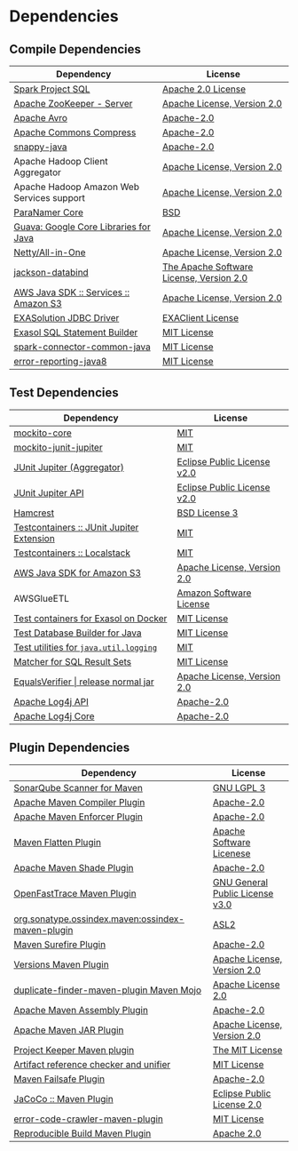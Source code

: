 <!-- @formatter:off -->
# Dependencies

## Compile Dependencies

| Dependency                                  | License                                       |
| ------------------------------------------- | --------------------------------------------- |
| [Spark Project SQL][0]                      | [Apache 2.0 License][1]                       |
| [Apache ZooKeeper - Server][2]              | [Apache License, Version 2.0][3]              |
| [Apache Avro][4]                            | [Apache-2.0][3]                               |
| [Apache Commons Compress][5]                | [Apache-2.0][3]                               |
| [snappy-java][6]                            | [Apache-2.0][7]                               |
| Apache Hadoop Client Aggregator             | [Apache License, Version 2.0][3]              |
| Apache Hadoop Amazon Web Services support   | [Apache License, Version 2.0][3]              |
| [ParaNamer Core][8]                         | [BSD][9]                                      |
| [Guava: Google Core Libraries for Java][10] | [Apache License, Version 2.0][11]             |
| [Netty/All-in-One][12]                      | [Apache License, Version 2.0][13]             |
| [jackson-databind][14]                      | [The Apache Software License, Version 2.0][3] |
| [AWS Java SDK :: Services :: Amazon S3][15] | [Apache License, Version 2.0][16]             |
| [EXASolution JDBC Driver][17]               | [EXAClient License][18]                       |
| [Exasol SQL Statement Builder][19]          | [MIT License][20]                             |
| [spark-connector-common-java][21]           | [MIT License][22]                             |
| [error-reporting-java8][23]                 | [MIT License][24]                             |

## Test Dependencies

| Dependency                                      | License                           |
| ----------------------------------------------- | --------------------------------- |
| [mockito-core][25]                              | [MIT][26]                         |
| [mockito-junit-jupiter][25]                     | [MIT][26]                         |
| [JUnit Jupiter (Aggregator)][27]                | [Eclipse Public License v2.0][28] |
| [JUnit Jupiter API][27]                         | [Eclipse Public License v2.0][28] |
| [Hamcrest][29]                                  | [BSD License 3][30]               |
| [Testcontainers :: JUnit Jupiter Extension][31] | [MIT][32]                         |
| [Testcontainers :: Localstack][31]              | [MIT][32]                         |
| [AWS Java SDK for Amazon S3][15]                | [Apache License, Version 2.0][16] |
| AWSGlueETL                                      | [Amazon Software License][33]     |
| [Test containers for Exasol on Docker][34]      | [MIT License][35]                 |
| [Test Database Builder for Java][36]            | [MIT License][37]                 |
| [Test utilities for `java.util.logging`][38]    | [MIT][26]                         |
| [Matcher for SQL Result Sets][39]               | [MIT License][40]                 |
| [EqualsVerifier \| release normal jar][41]      | [Apache License, Version 2.0][3]  |
| [Apache Log4j API][42]                          | [Apache-2.0][3]                   |
| [Apache Log4j Core][43]                         | [Apache-2.0][3]                   |

## Plugin Dependencies

| Dependency                                              | License                               |
| ------------------------------------------------------- | ------------------------------------- |
| [SonarQube Scanner for Maven][44]                       | [GNU LGPL 3][45]                      |
| [Apache Maven Compiler Plugin][46]                      | [Apache-2.0][3]                       |
| [Apache Maven Enforcer Plugin][47]                      | [Apache-2.0][3]                       |
| [Maven Flatten Plugin][48]                              | [Apache Software Licenese][3]         |
| [Apache Maven Shade Plugin][49]                         | [Apache-2.0][3]                       |
| [OpenFastTrace Maven Plugin][50]                        | [GNU General Public License v3.0][51] |
| [org.sonatype.ossindex.maven:ossindex-maven-plugin][52] | [ASL2][11]                            |
| [Maven Surefire Plugin][53]                             | [Apache-2.0][3]                       |
| [Versions Maven Plugin][54]                             | [Apache License, Version 2.0][3]      |
| [duplicate-finder-maven-plugin Maven Mojo][55]          | [Apache License 2.0][1]               |
| [Apache Maven Assembly Plugin][56]                      | [Apache-2.0][3]                       |
| [Apache Maven JAR Plugin][57]                           | [Apache License, Version 2.0][3]      |
| [Project Keeper Maven plugin][58]                       | [The MIT License][59]                 |
| [Artifact reference checker and unifier][60]            | [MIT License][61]                     |
| [Maven Failsafe Plugin][62]                             | [Apache-2.0][3]                       |
| [JaCoCo :: Maven Plugin][63]                            | [Eclipse Public License 2.0][64]      |
| [error-code-crawler-maven-plugin][65]                   | [MIT License][66]                     |
| [Reproducible Build Maven Plugin][67]                   | [Apache 2.0][11]                      |

[0]: https://spark.apache.org/
[1]: http://www.apache.org/licenses/LICENSE-2.0.html
[2]: http://zookeeper.apache.org/zookeeper
[3]: https://www.apache.org/licenses/LICENSE-2.0.txt
[4]: https://avro.apache.org
[5]: https://commons.apache.org/proper/commons-compress/
[6]: https://github.com/xerial/snappy-java
[7]: https://www.apache.org/licenses/LICENSE-2.0.html
[8]: https://github.com/paul-hammant/paranamer/paranamer
[9]: LICENSE.txt
[10]: https://github.com/google/guava
[11]: http://www.apache.org/licenses/LICENSE-2.0.txt
[12]: https://netty.io/netty-all/
[13]: https://www.apache.org/licenses/LICENSE-2.0
[14]: https://github.com/FasterXML/jackson
[15]: https://aws.amazon.com/sdkforjava
[16]: https://aws.amazon.com/apache2.0
[17]: http://www.exasol.com
[18]: https://repo1.maven.org/maven2/com/exasol/exasol-jdbc/7.1.20/exasol-jdbc-7.1.20-license.txt
[19]: https://github.com/exasol/sql-statement-builder/
[20]: https://github.com/exasol/sql-statement-builder/blob/main/LICENSE
[21]: https://github.com/exasol/spark-connector-common-java/
[22]: https://github.com/exasol/spark-connector-common-java/blob/main/LICENSE
[23]: https://github.com/exasol/error-reporting-java/
[24]: https://github.com/exasol/error-reporting-java/blob/main/LICENSE
[25]: https://github.com/mockito/mockito
[26]: https://opensource.org/licenses/MIT
[27]: https://junit.org/junit5/
[28]: https://www.eclipse.org/legal/epl-v20.html
[29]: http://hamcrest.org/JavaHamcrest/
[30]: http://opensource.org/licenses/BSD-3-Clause
[31]: https://java.testcontainers.org
[32]: http://opensource.org/licenses/MIT
[33]: http://aws.amazon.com/asl/
[34]: https://github.com/exasol/exasol-testcontainers/
[35]: https://github.com/exasol/exasol-testcontainers/blob/main/LICENSE
[36]: https://github.com/exasol/test-db-builder-java/
[37]: https://github.com/exasol/test-db-builder-java/blob/main/LICENSE
[38]: https://github.com/exasol/java-util-logging-testing/
[39]: https://github.com/exasol/hamcrest-resultset-matcher/
[40]: https://github.com/exasol/hamcrest-resultset-matcher/blob/main/LICENSE
[41]: https://www.jqno.nl/equalsverifier
[42]: https://logging.apache.org/log4j/2.x/log4j/log4j-api/
[43]: https://logging.apache.org/log4j/2.x/log4j/log4j-core/
[44]: http://sonarsource.github.io/sonar-scanner-maven/
[45]: http://www.gnu.org/licenses/lgpl.txt
[46]: https://maven.apache.org/plugins/maven-compiler-plugin/
[47]: https://maven.apache.org/enforcer/maven-enforcer-plugin/
[48]: https://www.mojohaus.org/flatten-maven-plugin/
[49]: https://maven.apache.org/plugins/maven-shade-plugin/
[50]: https://github.com/itsallcode/openfasttrace-maven-plugin
[51]: https://www.gnu.org/licenses/gpl-3.0.html
[52]: https://sonatype.github.io/ossindex-maven/maven-plugin/
[53]: https://maven.apache.org/surefire/maven-surefire-plugin/
[54]: https://www.mojohaus.org/versions/versions-maven-plugin/
[55]: https://basepom.github.io/duplicate-finder-maven-plugin
[56]: https://maven.apache.org/plugins/maven-assembly-plugin/
[57]: https://maven.apache.org/plugins/maven-jar-plugin/
[58]: https://github.com/exasol/project-keeper/
[59]: https://github.com/exasol/project-keeper/blob/main/LICENSE
[60]: https://github.com/exasol/artifact-reference-checker-maven-plugin/
[61]: https://github.com/exasol/artifact-reference-checker-maven-plugin/blob/main/LICENSE
[62]: https://maven.apache.org/surefire/maven-failsafe-plugin/
[63]: https://www.jacoco.org/jacoco/trunk/doc/maven.html
[64]: https://www.eclipse.org/legal/epl-2.0/
[65]: https://github.com/exasol/error-code-crawler-maven-plugin/
[66]: https://github.com/exasol/error-code-crawler-maven-plugin/blob/main/LICENSE
[67]: http://zlika.github.io/reproducible-build-maven-plugin
